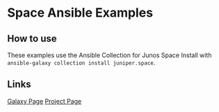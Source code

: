 # Space Ansible Examples

## How to use
These examples use the Ansible Collection for Junos Space
Install with `ansible-galaxy collection install juniper.space`.

## Links

[Galaxy Page](https://galaxy.ansible.com/juniper/space)
[Project Page](https://github.com/Juniper/space-ansible-collection)